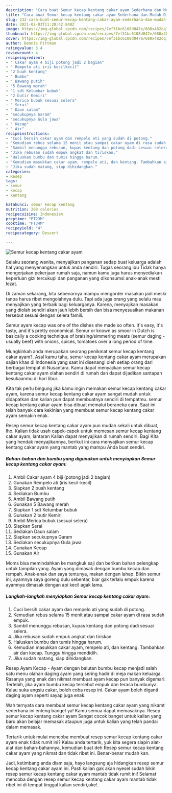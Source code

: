 ```yaml
---
description: "Cara buat Semur kecap kentang cakar ayam Sederhana dan Mudah Dibuat"
title: "Cara buat Semur kecap kentang cakar ayam Sederhana dan Mudah Dibuat"
slug: 232-cara-buat-semur-kecap-kentang-cakar-ayam-sederhana-dan-mudah-dibuat
date: 2021-02-03T11:28:42.840Z
image: https://img-global.cpcdn.com/recipes/7ef31bc6108d047e/680x482cq70/semur-kecap-kentang-cakar-ayam-foto-resep-utama.jpg
thumbnail: https://img-global.cpcdn.com/recipes/7ef31bc6108d047e/680x482cq70/semur-kecap-kentang-cakar-ayam-foto-resep-utama.jpg
cover: https://img-global.cpcdn.com/recipes/7ef31bc6108d047e/680x482cq70/semur-kecap-kentang-cakar-ayam-foto-resep-utama.jpg
author: Dennis Pittman
ratingvalue: 3.4
reviewcount: 4
recipeingredient:
- " Cakar ayam 4 biji potong jadi 2 bagian"
- " Rempelo ati iris kecilkecil"
- "2 buah kentang"
- " Bumbu"
- " Bawang putih"
- "5 Bawang merah"
- "1 sdt Ketumbar bubuk"
- "2 butir Kemiri"
- " Merica bubuk sesuai selera"
- " Serai"
- " Daun salam"
- "secukupnya Garam"
- "secukupnya Gula jawa"
- " Kecap"
- " Air"
recipeinstructions:
- "Cuci bersih cakar ayam dan rempelo ati yang sudah di potong."
- "Kemudian rebus selama 15 menit atau sampai cakar ayam di rasa sudah empuk."
- "Sambil menunggu rebusan, kupas kentang dan potong dadi sesuai selera."
- "Jika rebusan sudah empuk angkat dan tiriskan."
- "Haluskan bumbu dan tumis hingga harum."
- "Kemudian masukkan cakar ayam, rempelo ati, dan kentang. Tambahkan air dan kecap. Tunggu hingga mendidih."
- "Jika sudah matang, siap dihidangkan."
categories:
- Resep
tags:
- semur
- kecap
- kentang

katakunci: semur kecap kentang 
nutrition: 208 calories
recipecuisine: Indonesian
preptime: "PT23M"
cooktime: "PT34M"
recipeyield: "4"
recipecategory: Dessert

---
```



![Semur kecap kentang cakar ayam](https://img-global.cpcdn.com/recipes/7ef31bc6108d047e/680x482cq70/semur-kecap-kentang-cakar-ayam-foto-resep-utama.jpg)

Selaku seorang wanita, menyajikan panganan sedap buat keluarga adalah hal yang menyenangkan untuk anda sendiri. Tugas seorang ibu Tidak hanya mengerjakan pekerjaan rumah saja, namun kamu juga harus menyediakan keperluan gizi tercukupi dan panganan yang dikonsumsi anak-anak mesti lezat.

Di zaman  sekarang, kita sebenarnya mampu mengorder masakan jadi meski tanpa harus ribet mengolahnya dulu. Tapi ada juga orang yang selalu mau menyajikan yang terbaik bagi keluarganya. Karena, menyajikan masakan yang diolah sendiri akan jauh lebih bersih dan bisa menyesuaikan makanan tersebut sesuai dengan selera famili. 

Semur ayam kecap was one of the dishes she made so often. It&#39;s easy, it&#39;s tasty, and it&#39;s pretty economical. Semur or known as smoor in Dutch is basically a cooking technique of braising/simmering meats (semur daging - usually beef) with onions, spices, tomatoes over a long period of time.

Mungkinkah anda merupakan seorang penikmat semur kecap kentang cakar ayam?. Asal kamu tahu, semur kecap kentang cakar ayam merupakan sajian khas di Indonesia yang saat ini disenangi oleh setiap orang dari berbagai tempat di Nusantara. Kamu dapat menyajikan semur kecap kentang cakar ayam olahan sendiri di rumah dan dapat dijadikan santapan kesukaanmu di hari libur.

Kita tak perlu bingung jika kamu ingin memakan semur kecap kentang cakar ayam, karena semur kecap kentang cakar ayam sangat mudah untuk didapatkan dan kalian pun dapat membuatnya sendiri di tempatmu. semur kecap kentang cakar ayam bisa dibuat memalui beraneka cara. Saat ini telah banyak cara kekinian yang membuat semur kecap kentang cakar ayam semakin enak.

Resep semur kecap kentang cakar ayam pun mudah sekali untuk dibuat, lho. Kalian tidak usah capek-capek untuk memesan semur kecap kentang cakar ayam, lantaran Kalian dapat menyajikan di rumah sendiri. Bagi Kita yang hendak menyajikannya, berikut ini cara menyajikan semur kecap kentang cakar ayam yang mantab yang mampu Anda buat sendiri.

<!--inarticleads1-->

##### Bahan-bahan dan bumbu yang digunakan untuk menyiapkan Semur kecap kentang cakar ayam:

1. Ambil  Cakar ayam 4 biji (potong jadi 2 bagian)
1. Gunakan  Rempelo ati (iris kecil-kecil)
1. Siapkan 2 buah kentang
1. Sediakan  Bumbu
1. Ambil  Bawang putih
1. Gunakan 5 Bawang merah
1. Siapkan 1 sdt Ketumbar bubuk
1. Gunakan 2 butir Kemiri
1. Ambil  Merica bubuk (sesuai selera)
1. Siapkan  Serai
1. Sediakan  Daun salam
1. Siapkan secukupnya Garam
1. Sediakan secukupnya Gula jawa
1. Gunakan  Kecap
1. Gunakan  Air


Moms bisa memindahkan ke mangkuk saji dan berikan bahan pelengkap untuk tampilan yang. Ayam yang dimasak dengan bumbu kecap dan rempah. Anak-anak dan saya tentunya, makan dengan lahap. Bikin semur ini, ayamnya saya goreng dulu sebentar, biar gak terlalu empuk karena ayamnya dimasak dengan api kecil agak lama. 

<!--inarticleads2-->

##### Langkah-langkah menyiapkan Semur kecap kentang cakar ayam:

1. Cuci bersih cakar ayam dan rempelo ati yang sudah di potong.
1. Kemudian rebus selama 15 menit atau sampai cakar ayam di rasa sudah empuk.
1. Sambil menunggu rebusan, kupas kentang dan potong dadi sesuai selera.
1. Jika rebusan sudah empuk angkat dan tiriskan.
1. Haluskan bumbu dan tumis hingga harum.
1. Kemudian masukkan cakar ayam, rempelo ati, dan kentang. Tambahkan air dan kecap. Tunggu hingga mendidih.
1. Jika sudah matang, siap dihidangkan.


Resep Ayam Kecap - Ayam dengan balutan bumbu kecap menjadi salah satu menu olahan daging ayam yang sering hadir di meja makan keluarga. Rasanya yang enak dan nikmat membuat ayam kecap pun banyak digemari. Terlebih, jika ayam bumbu kecap tersebut empuk dan terasa bumbunya. Kalau suka angsiu cakar, boleh coba resep ini. Cakar ayam boleh diganti daging ayam seperti sayap juga enak. 

Wah ternyata cara membuat semur kecap kentang cakar ayam yang nikamt sederhana ini enteng banget ya! Kamu semua dapat memasaknya. Resep semur kecap kentang cakar ayam Sangat cocok banget untuk kalian yang baru akan belajar memasak ataupun juga untuk kalian yang telah pandai dalam memasak.

Tertarik untuk mulai mencoba membuat resep semur kecap kentang cakar ayam enak tidak rumit ini? Kalau anda tertarik, yuk kita segera siapin alat-alat dan bahan-bahannya, kemudian buat deh Resep semur kecap kentang cakar ayam yang nikmat dan tidak ribet ini. Benar-benar mudah kan. 

Jadi, ketimbang anda diam saja, hayo langsung aja hidangkan resep semur kecap kentang cakar ayam ini. Pasti kalian gak akan nyesel sudah bikin resep semur kecap kentang cakar ayam mantab tidak rumit ini! Selamat mencoba dengan resep semur kecap kentang cakar ayam mantab tidak ribet ini di tempat tinggal kalian sendiri,oke!.


